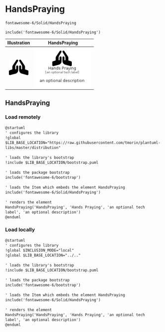 # HandsPraying


```text
fontawesome-6/Solid/HandsPraying
```

```text
include('fontawesome-6/Solid/HandsPraying')
```



| Illustration | HandsPraying |
| :---: | :---: |
| ![illustration for Illustration](../../fontawesome-6/Solid/HandsPraying.png) | ![illustration for HandsPraying](../../fontawesome-6/Solid/HandsPraying.Local.png) |




## HandsPraying

### Load remotely
```plantuml
@startuml
' configures the library
!global $LIB_BASE_LOCATION="https://raw.githubusercontent.com/tmorin/plantuml-libs/master/distribution"

' loads the library's bootstrap
!include $LIB_BASE_LOCATION/bootstrap.puml

' loads the package bootstrap
include('fontawesome-6/bootstrap')

' loads the Item which embeds the element HandsPraying
include('fontawesome-6/Solid/HandsPraying')

' renders the element
HandsPraying('HandsPraying', 'Hands Praying', 'an optional tech label', 'an optional description')
@enduml
```

### Load locally
```plantuml
@startuml
' configures the library
!global $INCLUSION_MODE="local"
!global $LIB_BASE_LOCATION="../.."

' loads the library's bootstrap
!include $LIB_BASE_LOCATION/bootstrap.puml

' loads the package bootstrap
include('fontawesome-6/bootstrap')

' loads the Item which embeds the element HandsPraying
include('fontawesome-6/Solid/HandsPraying')

' renders the element
HandsPraying('HandsPraying', 'Hands Praying', 'an optional tech label', 'an optional description')
@enduml
```

